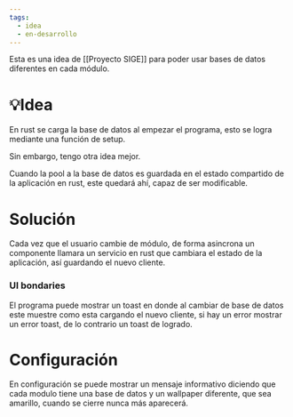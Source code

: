 ```yaml
---
tags:
  - idea
  - en-desarrollo
---
```

Esta es una idea de [[Proyecto SIGE]] para poder usar bases de datos diferentes en cada módulo.
# 💡Idea
En rust se carga la base de datos al empezar el programa, esto se logra mediante una función de setup.

Sin embargo, tengo otra idea mejor.

Cuando la pool a la base de datos es guardada en el estado compartido de la aplicación en rust, este quedará ahí, capaz de ser modificable.
# Solución
Cada vez que el usuario cambie de módulo, de forma asincrona un componente llamara un servicio en rust que cambiara el estado de la aplicación, así guardando el nuevo cliente.
### UI bondaries
El programa puede mostrar un toast en donde al cambiar de base de datos este muestre como esta cargando el nuevo cliente, si hay un error mostrar un error toast, de lo contrario un toast de logrado.
# Configuración
En configuración se puede mostrar un mensaje informativo diciendo que cada modulo tiene una base de datos y un wallpaper diferente, que sea amarillo, cuando se cierre nunca más aparecerá.